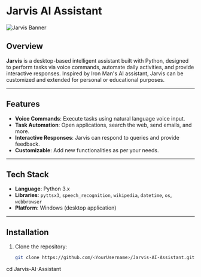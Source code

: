 # Jarvis AI Assistant

![Jarvis Banner](https://via.placeholder.com/800x200?text=Jarvis+AI+Assistant)

## Overview
**Jarvis** is a desktop-based intelligent assistant built with Python, designed to perform tasks via voice commands, automate daily activities, and provide interactive responses. Inspired by Iron Man's AI assistant, Jarvis can be customized and extended for personal or educational purposes.

---

## Features
- **Voice Commands**: Execute tasks using natural language voice input.
- **Task Automation**: Open applications, search the web, send emails, and more.
- **Interactive Responses**: Jarvis can respond to queries and provide feedback.
- **Customizable**: Add new functionalities as per your needs.

---

## Tech Stack
- **Language**: Python 3.x  
- **Libraries**: `pyttsx3`, `speech_recognition`, `wikipedia`, `datetime`, `os`, `webbrowser`  
- **Platform**: Windows (desktop application)

---

## Installation
1. Clone the repository:
   ```bash
   git clone https://github.com/<YourUsername>/Jarvis-AI-Assistant.git
cd Jarvis-AI-Assistant
